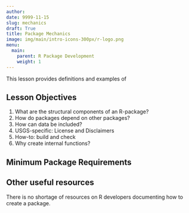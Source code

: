```yaml
---
author: 
date: 9999-11-15
slug: mechanics
draft: True
title: Package Mechanics
image: img/main/intro-icons-300px/r-logo.png
menu:
  main:
    parent: R Package Development
    weight: 1
---
```

This lesson provides definitions and examples of

Lesson Objectives
-----------------

1.  What are the structural components of an R-package?
2.  How do packages depend on other packages?
3.  How can data be included?
4.  USGS-specific: License and Disclaimers
5.  How-to: build and check
6.  Why create internal functions?

Minimum Package Requirements
----------------------------

Other useful resources
----------------------

There is no shortage of resources on R developers documenting how to create a package.
